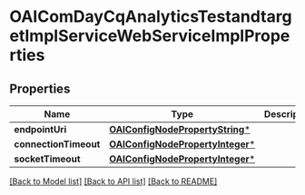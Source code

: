 # OAIComDayCqAnalyticsTestandtargetImplServiceWebServiceImplProperties

## Properties
Name | Type | Description | Notes
------------ | ------------- | ------------- | -------------
**endpointUri** | [**OAIConfigNodePropertyString***](OAIConfigNodePropertyString.md) |  | [optional] 
**connectionTimeout** | [**OAIConfigNodePropertyInteger***](OAIConfigNodePropertyInteger.md) |  | [optional] 
**socketTimeout** | [**OAIConfigNodePropertyInteger***](OAIConfigNodePropertyInteger.md) |  | [optional] 

[[Back to Model list]](../README.md#documentation-for-models) [[Back to API list]](../README.md#documentation-for-api-endpoints) [[Back to README]](../README.md)



